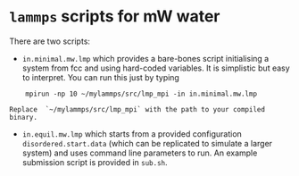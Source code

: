 
# `lammps` scripts for mW water

There are two scripts:

- `in.minimal.mw.lmp` which provides a bare-bones script initialising a system from fcc and using hard-coded variables. It is simplistic but easy to interpret. You can run this just by typing

```
    mpirun -np 10 ~/mylammps/src/lmp_mpi -in in.minimal.mw.lmp
```

    Replace  `~/mylammps/src/lmp_mpi` with the path to your compiled binary.

- `in.equil.mw.lmp` which starts from a provided configuration `disordered.start.data` (which can be replicated to simulate a larger system) and uses command line parameters to run. An example submission script is provided in `sub.sh`.